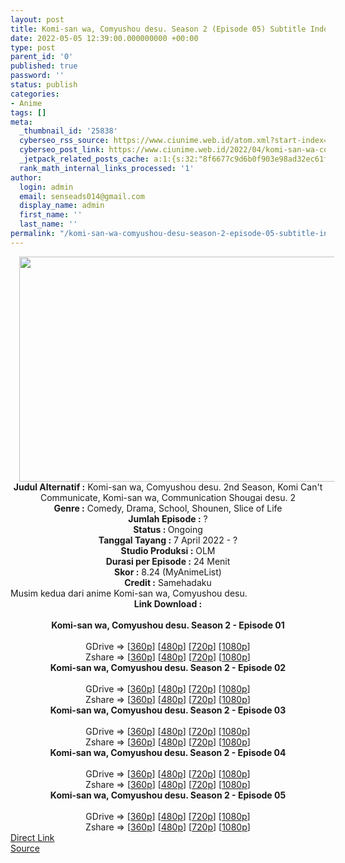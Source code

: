```yaml
---
layout: post
title: Komi-san wa, Comyushou desu. Season 2 (Episode 05) Subtitle Indonesia
date: 2022-05-05 12:39:00.000000000 +00:00
type: post
parent_id: '0'
published: true
password: ''
status: publish
categories:
- Anime
tags: []
meta:
  _thumbnail_id: '25838'
  cyberseo_rss_source: https://www.ciunime.web.id/atom.xml?start-index=1
  cyberseo_post_link: https://www.ciunime.web.id/2022/04/komi-san-wa-comyushou-desu-season-2.html
  _jetpack_related_posts_cache: a:1:{s:32:"8f6677c9d6b0f903e98ad32ec61f8deb";a:2:{s:7:"expires";i:1655482533;s:7:"payload";a:3:{i:0;a:1:{s:2:"id";i:26834;}i:1;a:1:{s:2:"id";i:26735;}i:2;a:1:{s:2:"id";i:26925;}}}}
  rank_math_internal_links_processed: '1'
author:
  login: admin
  email: senseads014@gmail.com
  display_name: admin
  first_name: ''
  last_name: ''
permalink: "/komi-san-wa-comyushou-desu-season-2-episode-05-subtitle-indonesia/"
---
```

<div class="separator" style="clear: both; text-align: center;"><a href="https://blogger.googleusercontent.com/img/b/R29vZ2xl/AVvXsEhjwTD83WHfkioDiHdpY3Fr9ICfh4pycYbgxyRBvute5chFWnVvvZ4jQ1V5bLIF2KkaByj7cNcfeB6lVgctnJwarLw-cglYwvTtGGCNEJqb2H0q-HNa8lWFS9o0Ci1jG3Qq6WB5AvY44LunGNA1y1HRdOiGjO_Tt1uZoyWHHOVcVUWxZX6OZEro6brs/s1280/Komi-san%20wa,%20Comyushou%20desu.%20Season%202.jpg" style="margin-left: 1em; margin-right: 1em;"><img border="0" data-original-height="720" data-original-width="1280" height="360" src="{{ site.baseurl }}/assets/2022/05/Komi-san%20wa,%20Comyushou%20desu.%20Season%202.jpg" width="640" /></a></div>
<div class="separator" style="clear: both; text-align: center;"></div>
<div style="text-align: center;"><b>Judul</b><b><b> Alternatif</b> :</b> Komi-san wa, Comyushou desu. 2nd Season,&nbsp;Komi Can't Communicate, Komi-san wa, Communication Shougai desu. 2</div>
<div style="text-align: center;"><b><b>Genre :</b></b> Comedy, Drama, School, Shounen, Slice of Life</div>
<div style="text-align: center;"><b>Jumlah Episode :</b> ?<br /><b>Status :&nbsp;</b>Ongoing<br /><b>Tanggal Tayang :</b> 7 April&nbsp;2022 - ?<br /><b>Studio Produksi :</b>&nbsp;OLM<br /><b>Durasi per Episode :</b> 24 Menit</div>
<div style="text-align: center;"><b>Skor :</b> 8.24 (MyAnimeList)</div>
<div style="text-align: center;"><b>Credit :</b>&nbsp;Samehadaku</div>
<div style="text-align: center;"></div>
<div style="text-align: justify;">Musim kedua dari anime&nbsp;Komi-san wa, Comyushou desu.</div>
<div style="text-align: justify;"></div>
<div style="text-align: justify;"></div>
<div style="text-align: center;">
<div style="text-align: center;">
<div style="text-align: left;">
<div style="text-align: center;"><b>Link Download :</b></div>
<div style="text-align: center;"><b><br /></b></div>
<div style="text-align: center;"><span style="text-align: left;"><b>Komi-san wa, Comyushou desu. Season 2&nbsp;</b></span><b>- Episode 01</b></div>
<div style="text-align: center;"><b><br /></b></div>
<div style="text-align: center;">GDrive =&gt; [<a href="http://www.solidfiles.com/v/Qnpe36DjBpGrM" target="_blank" rel="noopener">360p</a>] [<a href="https://acefile.co/f/72012542/neonime_mbak-komi-susah-ngomong-musim-kedua-01-480p-zip" target="_blank" rel="noopener">480p</a>] [<a href="https://acefile.co/f/72012759/neonime_mbak-komi-susah-ngomong-musim-kedua-01-720p-zip" target="_blank" rel="noopener">720p</a>] [<a href="https://acefile.co/f/72013112/neonime_mbak-komi-susah-ngomong-musim-kedua-01-1080p-zip" target="_blank" rel="noopener">1080p</a>]</div>
<div style="text-align: center;">Zshare =&gt; [<a href="https://www111.zippyshare.com/v/q1EPAzSO/file.html" target="_blank" rel="noopener">360p</a>] [<a href="https://www111.zippyshare.com/v/g4dHJLzL/file.html" target="_blank" rel="noopener">480p</a>] [<a href="https://www109.zippyshare.com/v/RB3RFAS5/file.html" target="_blank" rel="noopener">720p</a>] [<a href="https://www64.zippyshare.com/v/HWCEjy3u/file.html" target="_blank" rel="noopener">1080p</a>]</div>
<div style="text-align: center;"></div>
<div style="text-align: center;">
<div><span style="text-align: left;"><b>Komi-san wa, Comyushou desu. Season 2&nbsp;</b></span><b>- Episode 02</b></div>
<div><b><br /></b></div>
<div>GDrive =&gt; [<a href="https://acefile.co/f/72582439/kumisan-s2-2-360p-samehadaku-care-mp4" target="_blank" rel="noopener">360p</a>] [<a href="https://acefile.co/f/72582441/kumisan-s2-2-480p-samehadaku-care-mp4" target="_blank" rel="noopener">480p</a>] [<a href="https://acefile.co/f/72582459/kumisan-s2-2-mp4hd-samehadaku-care-mp4" target="_blank" rel="noopener">720p</a>] [<a href="https://acefile.co/f/72582455/kumisan-s2-2-fullhd-samehadaku-care-mp4" target="_blank" rel="noopener">1080p</a>]</div>
<div>Zshare =&gt; [<a href="https://www15.zippyshare.com/v/TmXgpsZD/file.html" target="_blank" rel="noopener">360p</a>] [<a href="https://www15.zippyshare.com/v/BkD0h2oi/file.html" target="_blank" rel="noopener">480p</a>] [<a href="https://www15.zippyshare.com/v/mkOMo6Bk/file.html" target="_blank" rel="noopener">720p</a>] [<a href="https://www15.zippyshare.com/v/9Kiaqb9J/file.html" target="_blank" rel="noopener">1080p</a>]</div>
<div></div>
<div>
<div><span style="text-align: left;"><b>Komi-san wa, Comyushou desu. Season 2&nbsp;</b></span><b>- Episode 03</b></div>
<div><b><br /></b></div>
<div>GDrive =&gt; [<a href="https://acefile.co/f/73152799/kumisan-s2-3-360p-samehadaku-care-mp4" target="_blank" rel="noopener">360p</a>] [<a href="https://acefile.co/f/73152802/kumisan-s2-3-480p-samehadaku-care-mp4" target="_blank" rel="noopener">480p</a>] [<a href="https://acefile.co/f/73152811/kumisan-s2-3-mp4hd-samehadaku-care-mp4" target="_blank" rel="noopener">720p</a>] [<a href="https://acefile.co/f/73152976/kumisan-s2-3-fullhd-samehadaku-care-mp4" target="_blank" rel="noopener">1080p</a>]</div>
<div>Zshare =&gt; [<a href="https://www101.zippyshare.com/v/mscEubX2/file.html" target="_blank" rel="noopener">360p</a>] [<a href="https://www101.zippyshare.com/v/Sr27mohv/file.html" target="_blank" rel="noopener">480p</a>] [<a href="https://www101.zippyshare.com/v/pC8GFOXs/file.html" target="_blank" rel="noopener">720p</a>] [<a href="https://www86.zippyshare.com/v/vYx9xGzN/file.html" target="_blank" rel="noopener">1080p</a>]</div>
</div>
<div></div>
<div>
<div><span style="text-align: left;"><b>Komi-san wa, Comyushou desu. Season 2&nbsp;</b></span><b>- Episode 04</b></div>
<div><b><br /></b></div>
<div>GDrive =&gt; [<a href="https://acefile.co/f/73670167/kumisan-s2-4-360p-samehadaku-care-mp4" target="_blank" rel="noopener">360p</a>] [<a href="https://acefile.co/f/73670173/kumisan-s2-4-480p-samehadaku-care-mp4" target="_blank" rel="noopener">480p</a>] [<a href="https://acefile.co/f/73670179/kumisan-s2-4-mp4hd-samehadaku-care-mp4" target="_blank" rel="noopener">720p</a>] [<a href="https://acefile.co/f/73670483/kumisan-s2-4-fullhd-samehadaku-care-mp4" target="_blank" rel="noopener">1080p</a>]</div>
<div>Zshare =&gt; [<a href="https://www68.zippyshare.com/v/60Nz8PTA/file.html" target="_blank" rel="noopener">360p</a>] [<a href="https://www68.zippyshare.com/v/6qff5chx/file.html" target="_blank" rel="noopener">480p</a>] [<a href="https://www68.zippyshare.com/v/H6xIH0Yk/file.html" target="_blank" rel="noopener">720p</a>] [<a href="https://www59.zippyshare.com/v/VaWjw5Dx/file.html" target="_blank" rel="noopener">1080p</a>]</div>
</div>
<div></div>
<div>
<div><span style="text-align: left;"><b>Komi-san wa, Comyushou desu. Season 2&nbsp;</b></span><b>- Episode 05</b></div>
<div><b><br /></b></div>
<div>GDrive =&gt; [<a href="https://acefile.co/f/74101908/kumisan-s2-5-360p-samehadaku-care-mp4" target="_blank" rel="noopener">360p</a>] [<a href="https://acefile.co/f/74101918/kumisan-s2-5-480p-samehadaku-care-mp4" target="_blank" rel="noopener">480p</a>] [<a href="https://acefile.co/f/74102054/kumisan-s2-5-mp4hd-samehadaku-care-mp4" target="_blank" rel="noopener">720p</a>] [<a href="https://acefile.co/f/74102809/kumisan-s2-5-fullhd-samehadaku-care-mp4" target="_blank" rel="noopener">1080p</a>]</div>
<div>Zshare =&gt; [<a href="https://www100.zippyshare.com/v/kNVwdqE9/file.html" target="_blank" rel="noopener">360p</a>] [<a href="https://www100.zippyshare.com/v/CRLkKumt/file.html" target="_blank" rel="noopener">480p</a>] [<a href="https://www98.zippyshare.com/v/RHRHcW13/file.html" target="_blank" rel="noopener">720p</a>] [<a href="https://www55.zippyshare.com/v/3imO8IqP/file.html" target="_blank" rel="noopener">1080p</a>]</div>
</div>
</div>
</div>
</div>
</div>
<link rel="stylesheet" href="https://cdnjs.cloudflare.com/ajax/libs/font-awesome/4.7.0/css/font-awesome.min.css" />
<div class="divbtn"> <a href="https://handymansurrender.com/fihup8buzv?key=94550f7ce39444073321dde3b8782f97" class="btn"><i class="fa fa-download"></i> Direct Link</a> <br /><a href="https://www.ciunime.web.id/2022/04/komi-san-wa-comyushou-desu-season-2.html">Source</a> </div>
